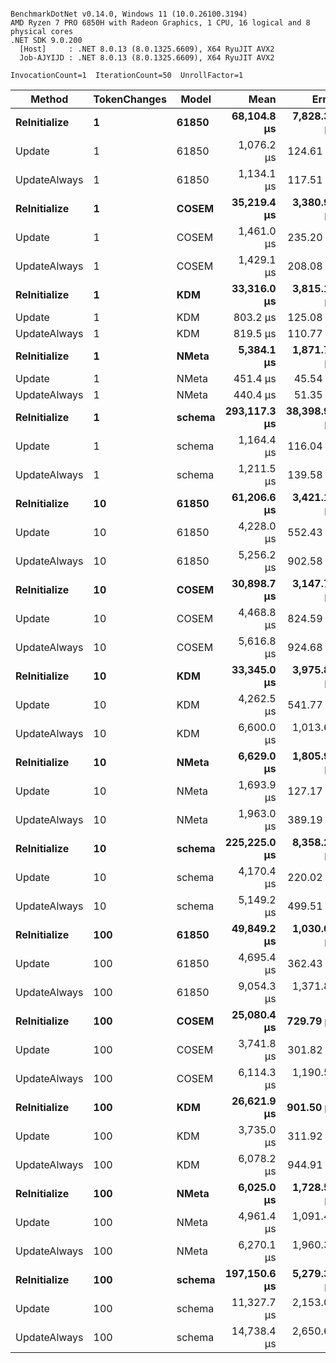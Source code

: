 ```

BenchmarkDotNet v0.14.0, Windows 11 (10.0.26100.3194)
AMD Ryzen 7 PRO 6850H with Radeon Graphics, 1 CPU, 16 logical and 8 physical cores
.NET SDK 9.0.200
  [Host]     : .NET 8.0.13 (8.0.1325.6609), X64 RyuJIT AVX2
  Job-AJYIJD : .NET 8.0.13 (8.0.1325.6609), X64 RyuJIT AVX2

InvocationCount=1  IterationCount=50  UnrollFactor=1  

```
| Method       | TokenChanges | Model  | Mean         | Error        | StdDev       | Median       |
|------------- |------------- |------- |-------------:|-------------:|-------------:|-------------:|
| **ReInitialize** | **1**            | **61850**  |  **68,104.8 μs** |  **7,828.35 μs** | **15,813.66 μs** |  **68,569.2 μs** |
| Update       | 1            | 61850  |   1,076.2 μs |    124.61 μs |    251.71 μs |   1,074.8 μs |
| UpdateAlways | 1            | 61850  |   1,134.1 μs |    117.51 μs |    237.39 μs |   1,103.5 μs |
| **ReInitialize** | **1**            | **COSEM**  |  **35,219.4 μs** |  **3,380.97 μs** |  **6,829.73 μs** |  **33,006.3 μs** |
| Update       | 1            | COSEM  |   1,461.0 μs |    235.20 μs |    469.72 μs |   1,391.8 μs |
| UpdateAlways | 1            | COSEM  |   1,429.1 μs |    208.08 μs |    415.56 μs |   1,454.6 μs |
| **ReInitialize** | **1**            | **KDM**    |  **33,316.0 μs** |  **3,815.19 μs** |  **7,706.88 μs** |  **32,237.0 μs** |
| Update       | 1            | KDM    |     803.2 μs |    125.08 μs |    243.96 μs |     728.1 μs |
| UpdateAlways | 1            | KDM    |     819.5 μs |    110.77 μs |    216.04 μs |     761.0 μs |
| **ReInitialize** | **1**            | **NMeta**  |   **5,384.1 μs** |  **1,871.75 μs** |  **3,694.66 μs** |   **3,771.8 μs** |
| Update       | 1            | NMeta  |     451.4 μs |     45.54 μs |     88.82 μs |     454.5 μs |
| UpdateAlways | 1            | NMeta  |     440.4 μs |     51.35 μs |    101.36 μs |     439.2 μs |
| **ReInitialize** | **1**            | **schema** | **293,117.3 μs** | **38,398.96 μs** | **77,567.81 μs** | **277,497.2 μs** |
| Update       | 1            | schema |   1,164.4 μs |    116.04 μs |    226.33 μs |   1,147.7 μs |
| UpdateAlways | 1            | schema |   1,211.5 μs |    139.58 μs |    272.25 μs |   1,200.1 μs |
| **ReInitialize** | **10**           | **61850**  |  **61,206.6 μs** |  **3,421.15 μs** |  **6,832.40 μs** |  **63,265.0 μs** |
| Update       | 10           | 61850  |   4,228.0 μs |    552.43 μs |  1,090.43 μs |   4,182.1 μs |
| UpdateAlways | 10           | 61850  |   5,256.2 μs |    902.58 μs |  1,738.97 μs |   5,213.8 μs |
| **ReInitialize** | **10**           | **COSEM**  |  **30,898.7 μs** |  **3,147.79 μs** |  **6,358.70 μs** |  **27,873.5 μs** |
| Update       | 10           | COSEM  |   4,468.8 μs |    824.59 μs |  1,665.72 μs |   4,392.7 μs |
| UpdateAlways | 10           | COSEM  |   5,616.8 μs |    924.68 μs |  1,803.52 μs |   5,421.4 μs |
| **ReInitialize** | **10**           | **KDM**    |  **33,345.0 μs** |  **3,975.82 μs** |  **8,031.36 μs** |  **29,321.3 μs** |
| Update       | 10           | KDM    |   4,262.5 μs |    541.77 μs |  1,081.97 μs |   4,046.1 μs |
| UpdateAlways | 10           | KDM    |   6,600.0 μs |  1,013.68 μs |  2,024.43 μs |   6,039.2 μs |
| **ReInitialize** | **10**           | **NMeta**  |   **6,629.0 μs** |  **1,805.90 μs** |  **3,648.00 μs** |   **4,909.3 μs** |
| Update       | 10           | NMeta  |   1,693.9 μs |    127.17 μs |    251.02 μs |   1,666.8 μs |
| UpdateAlways | 10           | NMeta  |   1,963.0 μs |    389.19 μs |    749.84 μs |   2,053.9 μs |
| **ReInitialize** | **10**           | **schema** | **225,225.0 μs** |  **8,358.27 μs** | **15,698.86 μs** | **221,268.5 μs** |
| Update       | 10           | schema |   4,170.4 μs |    220.02 μs |    439.41 μs |   4,279.5 μs |
| UpdateAlways | 10           | schema |   5,149.2 μs |    499.51 μs |    887.88 μs |   5,132.6 μs |
| **ReInitialize** | **100**          | **61850**  |  **49,849.2 μs** |  **1,030.09 μs** |  **1,959.85 μs** |  **49,421.6 μs** |
| Update       | 100          | 61850  |   4,695.4 μs |    362.43 μs |    680.73 μs |   4,655.6 μs |
| UpdateAlways | 100          | 61850  |   9,054.3 μs |  1,371.80 μs |  2,642.99 μs |   8,867.5 μs |
| **ReInitialize** | **100**          | **COSEM**  |  **25,080.4 μs** |    **729.79 μs** |  **1,474.21 μs** |  **25,454.3 μs** |
| Update       | 100          | COSEM  |   3,741.8 μs |    301.82 μs |    559.45 μs |   3,625.9 μs |
| UpdateAlways | 100          | COSEM  |   6,114.3 μs |  1,190.56 μs |  2,146.83 μs |   6,408.3 μs |
| **ReInitialize** | **100**          | **KDM**    |  **26,621.9 μs** |    **901.50 μs** |  **1,800.39 μs** |  **26,630.7 μs** |
| Update       | 100          | KDM    |   3,735.0 μs |    311.92 μs |    578.16 μs |   3,759.2 μs |
| UpdateAlways | 100          | KDM    |   6,078.2 μs |    944.91 μs |  1,774.76 μs |   5,894.2 μs |
| **ReInitialize** | **100**          | **NMeta**  |   **6,025.0 μs** |  **1,728.56 μs** |  **3,491.78 μs** |   **4,159.0 μs** |
| Update       | 100          | NMeta  |   4,961.4 μs |  1,091.48 μs |  2,204.83 μs |   5,487.3 μs |
| UpdateAlways | 100          | NMeta  |   6,270.1 μs |  1,960.30 μs |  3,959.91 μs |   5,935.6 μs |
| **ReInitialize** | **100**          | **schema** | **197,150.6 μs** |  **5,279.30 μs** | **10,296.86 μs** | **193,584.7 μs** |
| Update       | 100          | schema |  11,327.7 μs |  2,153.04 μs |  4,349.24 μs |   8,830.4 μs |
| UpdateAlways | 100          | schema |  14,738.4 μs |  2,650.69 μs |  5,293.71 μs |  13,478.5 μs |
